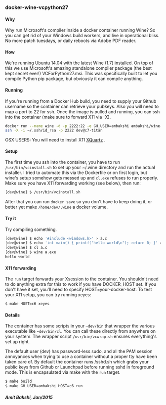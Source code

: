 ### docker-wine-vcpython27


#### Why

Why run Microsoft's compiler inside a docker container running Wine?
So you can get rid of your Windows build workers, and live in operational
bliss. No more patch tuesdays, or daily reboots via Adobe PDF reader.

#### How

We're running Ubuntu 14.04 with the latest Wine (1.7) installed. On
top of this we use Microsoft's amazing standalone compiler package (the
best kept secret ever!) VCForPython27.msi. This was specifically built
to let you compile Python pip package, but obviously it can compile
anything.


#### Running

If you're running from a Docker Hub build, you need to supply your
Github username so the container can retrieve your pubkeys. Also
you will need to map a port to 22 for ssh. Once the image is pulled
and running, you can ssh into the container (make sure to forward X11
via -X).


```sh
docker run --name wine -d -p 2222:22 -e GH_USER=ambakshi ambakshi/wine-x11-vcpython27
ssh -X -i ~/.ssh/id_rsa -p 2222 dev@c7-titan
```

OSX USERS: You will need to install X11 [XQuartz](https://support.apple.com/en-us/HT201341) .

#### Setup

The first time you ssh into the container, you have to run `/usr/bin/vcinstall.sh`
to set up your ~/.wine directory and run the actual installer. I tried
to automate this via the Dockerfile or on first login, but wine's setup
somehow gets messed up and `cl.exe` refuses to run properly. Make sure
you have X11 forwarding working (see below), then run:

```sh
[dev@wine] $ /usr/bin/vcinstall.sh
```

After that you can run `docker save` so you don't have to keep doing it,
or better yet make `/home/dev/.wine` a docker volume.


#### Try it

Try compiling something.

```sh
[dev@wine] $ echo '#include <windows.h>' > a.c
[dev@wine] $ echo 'int main() { printf("hello world\n"); return 0; }' >> a.c
[dev@wine] $ cl a.c
[dev@wine] $ wine a.exe
hello world
```

#### X11 forwarding

The `run` target forwards your Xsession to the container. You shouldn't
need to do anything extra for this to work if you have DOCKER_HOST set. If
you don't have it set, you'll need to specify HOST=your-docker-host. To test
your X11 setup, you can try running xeyes:

```sh
$ make HOST=c6 xeyes
```


#### Details

The container has some scripts in your `~dev/bin` that wrapper the
various executable like `~dev/bin/cl`. You can call these directly
from anywhere on your system. The wrapper script `/usr/bin/vcwrap.sh`
ensures everything's set up right.

The default user (dev) has password-less sudo, and all the PAM session
annoyances when trying to use a container without a proper tty have
been taken care of. By default the container runs /sshd.sh which grabs
your public keys from Github or Launchpad before running sshd in
foreground mode. This is encapsulated via make with the `run` target.

```sh
$ make build
$ make GH_USER=ambakshi HOST=c6 run
```

##### Amit Bakshi, Jan/2015

